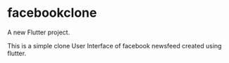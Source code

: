 # facebookclone

A new Flutter project.

This is a simple clone User Interface of facebook newsfeed created using flutter.
